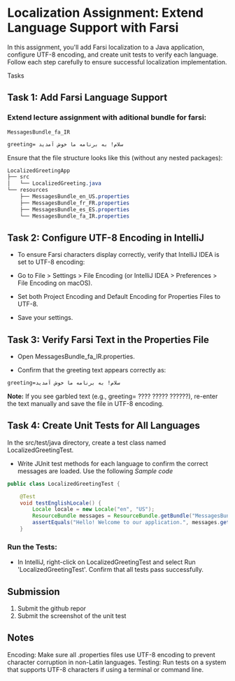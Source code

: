 # Localization Assignment: Extend Language Support with Farsi
In this assignment, you'll add Farsi localization to a Java application, configure UTF-8 encoding, and create unit tests to verify each language. Follow each step carefully to ensure successful localization implementation.



Tasks


## Task 1: Add Farsi Language Support
### Extend lecture assignment with aditional bundle for farsi:
   `MessagesBundle_fa_IR`
```css
greeting= سلام! به برنامه ما خوش آمدید
```
Ensure that the file structure looks like this (without any nested packages):

```css
LocalizedGreetingApp
├── src
│   └── LocalizedGreeting.java
└── resources
    ├── MessagesBundle_en_US.properties
    ├── MessagesBundle_fr_FR.properties
    ├── MessagesBundle_es_ES.properties
    └── MessagesBundle_fa_IR.properties


```
## Task 2: Configure UTF-8 Encoding in IntelliJ
- To ensure Farsi characters display correctly, verify that IntelliJ IDEA is set to UTF-8 encoding:

- Go to File > Settings > File Encoding (or IntelliJ IDEA > Preferences > File Encoding on macOS).
- Set both Project Encoding and Default Encoding for Properties Files to UTF-8.
- Save your settings.

## Task 3: Verify Farsi Text in the Properties File
- Open MessagesBundle_fa_IR.properties.

- Confirm that the greeting text appears correctly as:
```css
greeting=سلام! به برنامه ما خوش آمدید

```
**Note:** If you see garbled text (e.g., greeting= ???? ????? ??????), re-enter the text manually and save the file in UTF-8 encoding.

## Task 4: Create Unit Tests for All Languages
In the src/test/java directory, create a test class named LocalizedGreetingTest.

- Write JUnit test methods for each language to confirm the correct messages are loaded. Use the following *Sample code*
```java
public class LocalizedGreetingTest {

    @Test
    void testEnglishLocale() {
        Locale locale = new Locale("en", "US");
        ResourceBundle messages = ResourceBundle.getBundle("MessagesBundle", locale);
        assertEquals("Hello! Welcome to our application.", messages.getString("greeting"));
    }

```
### Run the Tests:

- In IntelliJ, right-click on LocalizedGreetingTest and select Run 'LocalizedGreetingTest'.
Confirm that all tests pass successfully.

## Submission
1. Submit the github repor
2. Submit the screenshot of the unit test

## Notes
Encoding: Make sure all .properties files use UTF-8 encoding to prevent character corruption in non-Latin languages.
Testing: Run tests on a system that supports UTF-8 characters if using a terminal or command line.

```
